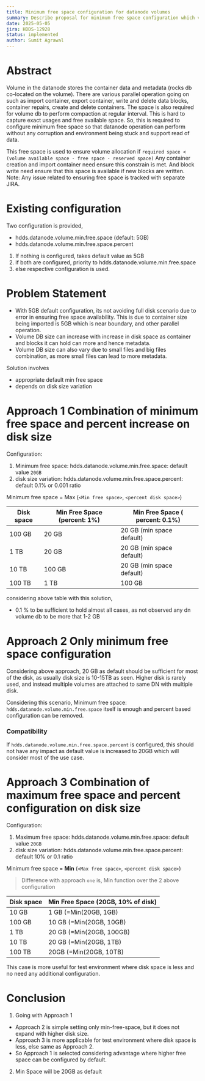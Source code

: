 ```yaml
---
title: Minimum free space configuration for datanode volumes
summary: Describe proposal for minimum free space configuration which volume must have to function correctly.
date: 2025-05-05
jira: HDDS-12928
status: implemented
author: Sumit Agrawal
---
```

<!--
  Licensed under the Apache License, Version 2.0 (the "License");
  you may not use this file except in compliance with the License.
  You may obtain a copy of the License at
   http://www.apache.org/licenses/LICENSE-2.0
  Unless required by applicable law or agreed to in writing, software
  distributed under the License is distributed on an "AS IS" BASIS,
  WITHOUT WARRANTIES OR CONDITIONS OF ANY KIND, either express or implied.
  See the License for the specific language governing permissions and
  limitations under the License. See accompanying LICENSE file.
-->

# Abstract
Volume in the datanode stores the container data and metadata (rocks db co-located on the volume).
There are various parallel operation going on such as import container, export container, write and delete data blocks,
container repairs, create and delete containers. The space is also required for volume db to perform compaction at regular interval.
This is hard to capture exact usages and free available space. So, this is required to configure minimum free space
so that datanode operation can perform without any corruption and environment being stuck and support read of data.

This free space is used to ensure volume allocation if `required space < (volume available space - free space - reserved space)`
Any container creation and import container need ensure this constrain is met. And block write need ensure that this space is available if new blocks are written.
Note: Any issue related to ensuring free space is tracked with separate JIRA.

# Existing configuration
Two configuration is provided,
- hdds.datanode.volume.min.free.space  (default: 5GB)
- hdds.datanode.volume.min.free.space.percent

1. If nothing is configured, takes default value as 5GB
2. if both are configured, priority to hdds.datanode.volume.min.free.space
3. else respective configuration is used.

# Problem Statement

- With 5GB default configuration, its not avoiding full disk scenario due to error in ensuring free space availability.
This is due to container size being imported is 5GB which is near boundary, and other parallel operation.
- Volume DB size can increase with increase in disk space as container and blocks it can hold can more and hence metadata.
- Volume DB size can also vary due to small files and big files combination, as more small files can lead to more metadata.

Solution involves
- appropriate default min free space
- depends on disk size variation

# Approach 1 Combination of minimum free space and percent increase on disk size

Configuration:
1. Minimum free space: hdds.datanode.volume.min.free.space: default value `20GB`
2. disk size variation: hdds.datanode.volume.min.free.space.percent: default 0.1% or 0.001 ratio

Minimum free space = Max (`<Min free space>`, `<percent disk space>`)

| Disk space | Min Free Space (percent: 1%) | Min Free Space ( percent: 0.1%) |
| -- |------------------------------|---------------------------------|
| 100 GB | 20 GB                        | 20 GB (min space default)       |
| 1 TB | 20 GB                        | 20 GB (min space default)       |
| 10 TB | 100 GB                       | 20 GB  (min space default) |
| 100 TB | 1 TB                         | 100 GB                          |

considering above table with this solution,
- 0.1 % to be sufficient to hold almost all cases, as not observed any dn volume db to be more that 1-2 GB

# Approach 2 Only minimum free space configuration

Considering above approach, 20 GB as default should be sufficient for most of the disk, as usually disk size is 10-15TB as seen.
Higher disk is rarely used, and instead multiple volumes are attached to same DN with multiple disk.

Considering this scenario, Minimum free space: `hdds.datanode.volume.min.free.space` itself is enough and
percent based configuration can be removed.

### Compatibility
If `hdds.datanode.volume.min.free.space.percent` is configured, this should not have any impact
as default value is increased to 20GB which will consider most of the use case.

# Approach 3 Combination of maximum free space and percent configuration on disk size

Configuration:
1. Maximum free space: hdds.datanode.volume.min.free.space: default value `20GB`
2. disk size variation: hdds.datanode.volume.min.free.space.percent: default 10% or 0.1 ratio

Minimum free space = **Min** (`<Max free space>`, `<percent disk space>`)
> Difference with approach `one` is, Min function over the 2 above configuration

| Disk space | Min Free Space (20GB, 10% of disk) |
| -- |------------------------------------|
| 10 GB | 1 GB (=Min(20GB, 1GB)              |
| 100 GB | 10 GB (=Min(20GB, 10GB)            |
| 1 TB | 20 GB   (=Min(20GB, 100GB)         |
| 10 TB | 20 GB (=Min(20GB, 1TB)             |
| 100 TB | 20GB  (=Min(20GB, 10TB)            |

This case is more useful for test environment where disk space is less and no need any additional configuration.

# Conclusion
1. Going with Approach 1
- Approach 2 is simple setting only min-free-space, but it does not expand with higher disk size.
- Approach 3 is more applicable for test environment where disk space is less, else same as Approach 2.
- So Approach 1 is selected considering advantage where higher free space can be configured by default.
2. Min Space will be 20GB as default


